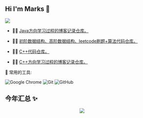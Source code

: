 ## Hi I'm Marks 👋




 <img src="https://quotes-github-readme.vercel.app/api?type=horizontal&theme=dark" />


- 👨‍💻 <a href="https://github.com/Marks686/JAVA_Blog" target="_blank">Java方向学习过程的博客记录仓库。</a>

- 👨‍💻 <a href="https://github.com/Marks686/data-structure_code" target="_blank">初阶数据结构、高阶数据结构、leetcode刷题+算法代码仓库。</a>

- 👨‍💻 <a href="https://github.com/Marks686/CPP_code" target="_blank">C++代码仓库。</a>

- 👨‍💻 <a href="https://github.com/Marks686/CPP-direction_Blog" target="_blank">C++方向学习过程的博客记录仓库。</a>


🧰 常用的工具:


![Google Chrome](https://img.shields.io/badge/Chrome-4285F4?style=flat-square&logo=GoogleChrome&logoColor=white)
![Git](https://img.shields.io/badge/-Git-FCC624?style=flat-square&logo=git)
![GitHub](https://img.shields.io/badge/-GitHub-pink?style=flat-square&logo=github)






## 今年汇总 ✨


  
  <div align="center">
    <img  src="https://github-readme-stats-git-masterrstaa-rickstaa.vercel.app/api/top-langs/?username=Marks686&hide_title=true&hide_border=true&layout=compact&langs_count=6&text_color=000&icon_color=fff&bg_color=0,52fa5a,4dfcff,c64dff&theme=graywhite" />
</div>

  
  
  



  


